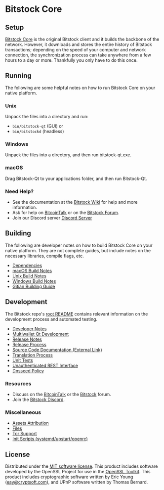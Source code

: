 Bitstock Core
=============

Setup
---------------------
[Bitstock Core](http://bitstock.org/wallet) is the original Bitstock client and it builds the backbone of the network. However, it downloads and stores the entire history of Bitstock transactions; depending on the speed of your computer and network connection, the synchronization process can take anywhere from a few hours to a day or more. Thankfully you only have to do this once.

Running
---------------------
The following are some helpful notes on how to run Bitstock Core on your native platform.

### Unix

Unpack the files into a directory and run:

- `bin/bitstock-qt` (GUI) or
- `bin/bitstockd` (headless)

### Windows

Unpack the files into a directory, and then run bitstock-qt.exe.

### macOS

Drag Bitstock-Qt to your applications folder, and then run Bitstock-Qt.

### Need Help?

* See the documentation at the [Bitstock Wiki](https://github.com/bitstock-altc/bitstock/wiki)
for help and more information.
* Ask for help on [BitcoinTalk](https://bitcointalk.org/index.php?topic=1262920.0) or on the [Bitstock Forum](http://forum.bitstock.org/).
* Join our Discord server [Discord Server](https://discord.bitstock.org)

Building
---------------------
The following are developer notes on how to build Bitstock Core on your native platform. They are not complete guides, but include notes on the necessary libraries, compile flags, etc.

- [Dependencies](dependencies.md)
- [macOS Build Notes](build-osx.md)
- [Unix Build Notes](build-unix.md)
- [Windows Build Notes](build-windows.md)
- [Gitian Building Guide](gitian-building.md)

Development
---------------------
The Bitstock repo's [root README](/README.md) contains relevant information on the development process and automated testing.

- [Developer Notes](developer-notes.md)
- [Multiwallet Qt Development](multiwallet-qt.md)
- [Release Notes](release-notes.md)
- [Release Process](release-process.md)
- [Source Code Documentation (External Link)](https://www.fuzzbawls.pw/bitstock/doxygen/)
- [Translation Process](translation_process.md)
- [Unit Tests](unit-tests.md)
- [Unauthenticated REST Interface](REST-interface.md)
- [Dnsseed Policy](dnsseed-policy.md)

### Resources
* Discuss on the [BitcoinTalk](https://bitcointalk.org/index.php?topic=1262920.0) or the [Bitstock](http://forum.bitstock.org/) forum.
* Join the [Bitstock Discord](https://discord.bitstock.org).

### Miscellaneous
- [Assets Attribution](assets-attribution.md)
- [Files](files.md)
- [Tor Support](tor.md)
- [Init Scripts (systemd/upstart/openrc)](init.md)

License
---------------------
Distributed under the [MIT software license](/COPYING).
This product includes software developed by the OpenSSL Project for use in the [OpenSSL Toolkit](https://www.openssl.org/). This product includes
cryptographic software written by Eric Young ([eay@cryptsoft.com](mailto:eay@cryptsoft.com)), and UPnP software written by Thomas Bernard.
